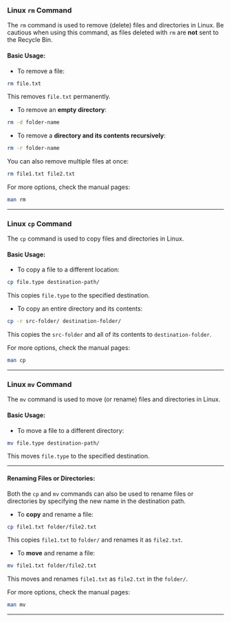### Linux `rm` Command

The `rm` command is used to remove (delete) files and directories in Linux. Be cautious when using this command, as files deleted with `rm` are **not** sent to the Recycle Bin.

#### Basic Usage:
- To remove a file:

```bash
rm file.txt
```

This removes `file.txt` permanently.

- To remove an **empty directory**:

```bash
rm -d folder-name
```

- To remove a **directory and its contents recursively**:

```bash
rm -r folder-name
```

You can also remove multiple files at once:

```bash
rm file1.txt file2.txt
```

For more options, check the manual pages:

```bash
man rm
```

---

### Linux `cp` Command

The `cp` command is used to copy files and directories in Linux.

#### Basic Usage:
- To copy a file to a different location:

```bash
cp file.type destination-path/
```

This copies `file.type` to the specified destination.

- To copy an entire directory and its contents:

```bash
cp -r src-folder/ destination-folder/
```

This copies the `src-folder` and all of its contents to `destination-folder`.

For more options, check the manual pages:

```bash
man cp
```

---

### Linux `mv` Command

The `mv` command is used to move (or rename) files and directories in Linux.

#### Basic Usage:
- To move a file to a different directory:

```bash
mv file.type destination-path/
```

This moves `file.type` to the specified destination.

---

#### Renaming Files or Directories:
Both the `cp` and `mv` commands can also be used to rename files or directories by specifying the new name in the destination path.

- To **copy** and rename a file:

```bash
cp file1.txt folder/file2.txt
```

This copies `file1.txt` to `folder/` and renames it as `file2.txt`.

- To **move** and rename a file:

```bash
mv file1.txt folder/file2.txt
```

This moves and renames `file1.txt` as `file2.txt` in the `folder/`.

For more options, check the manual pages:

```bash
man mv
```

---
